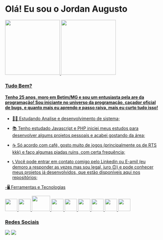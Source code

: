 ### <h1>Olá! Eu sou o Jordan Augusto</h1>

<div>
<a href="https://github.com/JordanAugusto/"/>
<img height="180em" src="https://github-readme-stats.vercel.app/api?username=jordanaugusto&show_icons=true&theme=dark&include_all_commits=true&count_private=true"/>
<img height="180em" src="https://github-readme-stats.vercel.app/api/top-langs/?username=jordanaugusto&layout=compact&langs_count=7&theme=dark"/>
</div>

<h3>Tudo Bem?</h3>

<h4>Tenho 25 anos, moro em Betim/MG e sou um entusiasta pela are da programação! Sou iniciante no universo da programação, caçador oficial de bugs, e quanto mais eu aprendo e passo raiva, mais eu curto tudo isso!</h4>  
  
- 👨‍🎓 Estudando Analise e desenvolvimento de sistema;

- 📚 Tenho estudado Javascript e PHP iniciei meus estudos para desenvolver algums projetos pessoais e acabei gostando da área;

- ☕ Só acordo com café, gosto muito de jogos (principalmente os de RTS kkk) e faço algumas piadas ruins, com certa frequência;

- 📞 Você pode entrar em contato comigo pelo Linkedin ou E-amil (eu demoro a responder as vezes mas sou legal, juro 🙃) e pode conhecer meus projetos já desenvolvidos, que estão disponíveis aqui nos repositórios;

-🖥 Ferramentas e Tecnologias

<div>
<img src="https://cdn.jsdelivr.net/gh/devicons/devicon/icons/git/git-original.svg" width="40" height="40"/> 
<img src="https://cdn.jsdelivr.net/gh/devicons/devicon/icons/javascript/javascript-original.svg" width="40" height="40" />
<img src="https://cdn.jsdelivr.net/gh/devicons/devicon/icons/php/php-original.svg" width="60" height="50"/>
<img src="https://cdn.jsdelivr.net/gh/devicons/devicon/icons/csharp/csharp-original.svg" width="40" height="40"/>
<img src="https://cdn.jsdelivr.net/gh/devicons/devicon/icons/html5/html5-plain-wordmark.svg" width="40" height="40"/>
<img src="https://cdn.jsdelivr.net/gh/devicons/devicon/icons/css3/css3-plain-wordmark.svg" width="40" height="40"/>
<img src="https://cdn.jsdelivr.net/gh/devicons/devicon/icons/laravel/laravel-plain-wordmark.svg" width="40" height="40"/>
<img src="https://cdn.jsdelivr.net/gh/devicons/devicon/icons/bootstrap/bootstrap-plain-wordmark.svg" width="40" height="40"/>
<img src="https://cdn.jsdelivr.net/gh/devicons/devicon/icons/jquery/jquery-plain-wordmark.svg" width="40" height="40">
</div>                                                                                                                      

### Redes Sociais
                                                                                                                      
<div>
<a href="https://www.linkedin.com/in/https://www.linkedin.com/in/jordan-augusto-0573a7168/" target="_blank"><img src="https://img.shields.io/badge/-LinkedIn-%230077B5?style=for-the-badge&logo=linkedin&logoColor=white" target="_blank"></a>
<a href = "jordan-direito12@hotmail.com"><img src="https://img.shields.io/badge/Gmail-D14836?style=for-the-badge&logo=gmail&logoColor=white" target="_blank"></a>  
</div>
